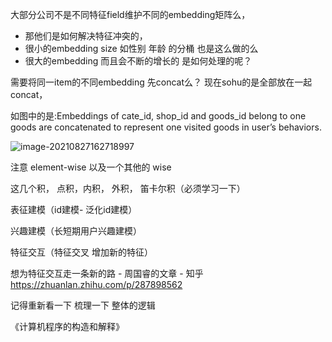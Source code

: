 大部分公司不是不同特征field维护不同的embedding矩阵么，

- 那他们是如何解决特征冲突的，
- 很小的embedding size 如性别 年龄 的分桶 也是这么做的么
- 很大的embedding 而且会不断的增长的 是如何处理的呢？ 



需要将同一item的不同embedding 先concat么？ 现在sohu的是全部放在一起concat， 

如图中的是:Embeddings of cate_id, shop_id and goods_id belong to one goods are concatenated to represent one visited goods in user’s behaviors.

![image-20210827162718997](https://i.loli.net/2021/08/27/DsovJR6uWftM517.png)



注意 element-wise 以及一个其他的 wise 



这几个积， 点积，内积， 外积， 笛卡尔积（必须学习一下）



表征建模（id建模- 泛化id建模）

兴趣建模（长短期用户兴趣建模）

特征交互（特征交叉 增加新的特征）

想为特征交互走一条新的路 - 周国睿的文章 - 知乎 https://zhuanlan.zhihu.com/p/287898562

记得重新看一下 梳理一下 整体的逻辑 



《计算机程序的构造和解释》